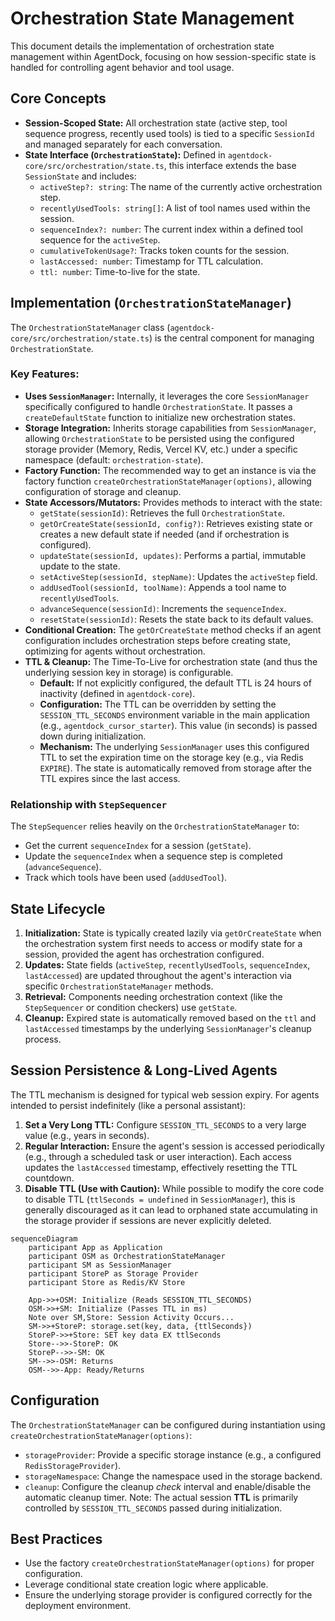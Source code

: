 # Orchestration State Management

This document details the implementation of orchestration state management within AgentDock, focusing on how session-specific state is handled for controlling agent behavior and tool usage.

## Core Concepts

- **Session-Scoped State:** All orchestration state (active step, tool sequence progress, recently used tools) is tied to a specific `SessionId` and managed separately for each conversation.
- **State Interface (`OrchestrationState`):** Defined in `agentdock-core/src/orchestration/state.ts`, this interface extends the base `SessionState` and includes:
  - `activeStep?: string`: The name of the currently active orchestration step.
  - `recentlyUsedTools: string[]`: A list of tool names used within the session.
  - `sequenceIndex?: number`: The current index within a defined tool sequence for the `activeStep`.
  - `cumulativeTokenUsage?`: Tracks token counts for the session.
  - `lastAccessed: number`: Timestamp for TTL calculation.
  - `ttl: number`: Time-to-live for the state.

## Implementation (`OrchestrationStateManager`)

The `OrchestrationStateManager` class (`agentdock-core/src/orchestration/state.ts`) is the central component for managing `OrchestrationState`.

### Key Features:

- **Uses `SessionManager`:** Internally, it leverages the core `SessionManager` specifically configured to handle `OrchestrationState`. It passes a `createDefaultState` function to initialize new orchestration states.
- **Storage Integration:** Inherits storage capabilities from `SessionManager`, allowing `OrchestrationState` to be persisted using the configured storage provider (Memory, Redis, Vercel KV, etc.) under a specific namespace (default: `orchestration-state`).
- **Factory Function:** The recommended way to get an instance is via the factory function `createOrchestrationStateManager(options)`, allowing configuration of storage and cleanup.
- **State Accessors/Mutators:** Provides methods to interact with the state:
  - `getState(sessionId)`: Retrieves the full `OrchestrationState`.
  - `getOrCreateState(sessionId, config?)`: Retrieves existing state or creates a new default state if needed (and if orchestration is configured).
  - `updateState(sessionId, updates)`: Performs a partial, immutable update to the state.
  - `setActiveStep(sessionId, stepName)`: Updates the `activeStep` field.
  - `addUsedTool(sessionId, toolName)`: Appends a tool name to `recentlyUsedTools`.
  - `advanceSequence(sessionId)`: Increments the `sequenceIndex`.
  - `resetState(sessionId)`: Resets the state back to its default values.
- **Conditional Creation:** The `getOrCreateState` method checks if an agent configuration includes orchestration steps before creating state, optimizing for agents without orchestration.
- **TTL & Cleanup:** The Time-To-Live for orchestration state (and thus the underlying session key in storage) is configurable.
  - **Default:** If not explicitly configured, the default TTL is 24 hours of inactivity (defined in `agentdock-core`).
  - **Configuration:** The TTL can be overridden by setting the `SESSION_TTL_SECONDS` environment variable in the main application (e.g., `agentdock_cursor_starter`). This value (in seconds) is passed down during initialization.
  - **Mechanism:** The underlying `SessionManager` uses this configured TTL to set the expiration time on the storage key (e.g., via Redis `EXPIRE`). The state is automatically removed from storage after the TTL expires since the last access.

### Relationship with `StepSequencer`

The `StepSequencer` relies heavily on the `OrchestrationStateManager` to:

- Get the current `sequenceIndex` for a session (`getState`).
- Update the `sequenceIndex` when a sequence step is completed (`advanceSequence`).
- Track which tools have been used (`addUsedTool`).

## State Lifecycle

1.  **Initialization:** State is typically created lazily via `getOrCreateState` when the orchestration system first needs to access or modify state for a session, provided the agent has orchestration configured.
2.  **Updates:** State fields (`activeStep`, `recentlyUsedTools`, `sequenceIndex`, `lastAccessed`) are updated throughout the agent's interaction via specific `OrchestrationStateManager` methods.
3.  **Retrieval:** Components needing orchestration context (like the `StepSequencer` or condition checkers) use `getState`.
4.  **Cleanup:** Expired state is automatically removed based on the `ttl` and `lastAccessed` timestamps by the underlying `SessionManager`'s cleanup process.

## Session Persistence & Long-Lived Agents

The TTL mechanism is designed for typical web session expiry. For agents intended to persist indefinitely (like a personal assistant):

1.  **Set a Very Long TTL:** Configure `SESSION_TTL_SECONDS` to a very large value (e.g., years in seconds).
2.  **Regular Interaction:** Ensure the agent's session is accessed periodically (e.g., through a scheduled task or user interaction). Each access updates the `lastAccessed` timestamp, effectively resetting the TTL countdown.
3.  **Disable TTL (Use with Caution):** While possible to modify the core code to disable TTL (`ttlSeconds = undefined` in `SessionManager`), this is generally discouraged as it can lead to orphaned state accumulating in the storage provider if sessions are never explicitly deleted.

```mermaid
sequenceDiagram
    participant App as Application
    participant OSM as OrchestrationStateManager
    participant SM as SessionManager
    participant StoreP as Storage Provider
    participant Store as Redis/KV Store

    App->>+OSM: Initialize (Reads SESSION_TTL_SECONDS)
    OSM->>+SM: Initialize (Passes TTL in ms)
    Note over SM,Store: Session Activity Occurs...
    SM->>+StoreP: storage.set(key, data, {ttlSeconds})
    StoreP->>+Store: SET key data EX ttlSeconds
    Store-->>-StoreP: OK
    StoreP-->>-SM: OK
    SM-->>-OSM: Returns
    OSM-->>-App: Ready/Returns
```

## Configuration

The `OrchestrationStateManager` can be configured during instantiation using `createOrchestrationStateManager(options)`:

- `storageProvider`: Provide a specific storage instance (e.g., a configured `RedisStorageProvider`).
- `storageNamespace`: Change the namespace used in the storage backend.
- `cleanup`: Configure the cleanup _check_ interval and enable/disable the automatic cleanup timer. Note: The actual session **TTL** is primarily controlled by `SESSION_TTL_SECONDS` passed during initialization.

## Best Practices

- Use the factory `createOrchestrationStateManager(options)` for proper configuration.
- Leverage conditional state creation logic where applicable.
- Ensure the underlying storage provider is configured correctly for the deployment environment.
